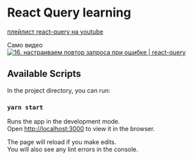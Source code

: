 # React Query learning

[плейлист react-query на youtube](https://youtube.com/playlist?list=PL5MDzsMECm45ZzoJ0F2-50aAvbbNd47_E)

Само видео   
[![16. настраиваем повтор запроса при ошибке | react-query](https://img.youtube.com/vi/QdLzA6NtAPU/0.jpg)](https://youtu.be/QdLzA6NtAPU)
## Available Scripts

In the project directory, you can run:

### `yarn start`

Runs the app in the development mode.\
Open [http://localhost:3000](http://localhost:3000) to view it in the browser.

The page will reload if you make edits.\
You will also see any lint errors in the console.


